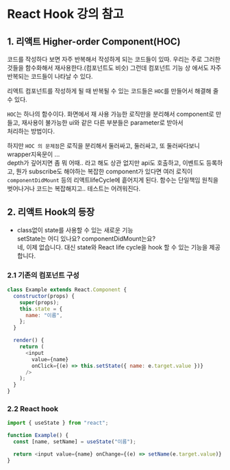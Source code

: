 # React Hook 강의 참고

## 1. 리액트 Higher-order Component(HOC)

코드를 작성하다 보면 자주 반복해서 작성하게 되는 코드들이 있따. 우리는 주로 그러한 것들을 함수화해서 재사용한다.(컴포넌트도 비슷)
그런데 컴포넌트 기능 상 에서도 자주 반복되는 코드들이 나타날 수 있다.

리액트 컴포넌트를 작성하게 될 때 반복될 수 있는 코드들은 `HOC`를 만들어서 해결해 줄 수 있다.

`HOC`는 하나의 함수이다. 화면에서 재 사용 가능한 로직만을 분리해서 component로 만들고, 재사용이 불가능한 ui와 같은 다른 부분들은 parameter로 받아서  
처리하는 방법이다.

하지만 `HOC 의 문제점`은 로직을 분리해서 둘러싸고, 둘러싸고, 또 둘러싸다보니 wrapper지옥문이 ...  
depth가 깊어지면 좀 뭐 어때.. 라고 해도 상관 없지만 api도 호출하고, 이벤트도 등록하고, 뭔가 subscribe도 해야하는 복잡한 component가 있다면
여러 로직이 `componentDidMount` 등의 리액트lifeCycle에 흩어지게 된다. 함수는 단일책임 원칙을벗어나거나 코드는 복잡해지고.. 테스트는 어려워진다.

## 2. 리액트 Hook의 등장

- class없이 state를 사용할 수 있는 새로운 기능  
  setState는 어디 있나요? componentDidMount는요?  
  네, 이제 없습니다. 대신 state와 React life cycle을 hook 할 수 있는 기능을 제공합니다.

### 2.1 기존의 컴포넌트 구성

```javascript
class Example extends React.Component {
  constructor(props) {
    super(props);
    this.state = {
      name: "이름",
    };
  }

  render() {
    return (
      <input
        value={name}
        onClick={(e) => this.setState({ name: e.target.value })}
      />
    );
  }
}
```

### 2.2 React hook

```javascript
import { useState } from "react";

function Example() {
  const [name, setName] = useState("이름");

  return <input value={name} onChange={(e) => setName(e.target.value)} />;
}
```
